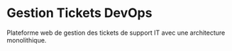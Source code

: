 # Gestion Tickets DevOps

Plateforme web de gestion des tickets de support IT avec une architecture monolithique.
